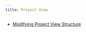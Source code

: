 ```yaml
---
title: Project View
---
```

<!-- Copyright 2000-2020 JetBrains s.r.o. and other contributors. Use of this source code is governed by the Apache 2.0 license that can be found in the LICENSE file. -->

* [Modifying Project View Structure](/tutorials/tree_structure_view.md)
